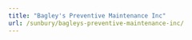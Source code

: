 ```yaml
---
title: "Bagley's Preventive Maintenance Inc"
url: /sunbury/bagleys-preventive-maintenance-inc/
---
```

